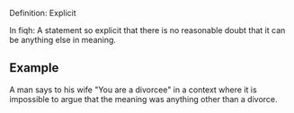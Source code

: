 Definition: Explicit

In fiqh: A statement so explicit that there is no reasonable doubt that it can be anything else in meaning.

## Example
A man says to his wife "You are a divorcee" in a context where it is impossible to argue that the meaning was anything other than a divorce.